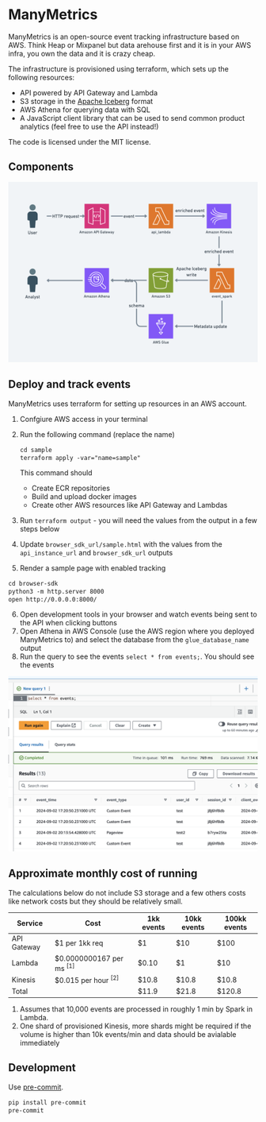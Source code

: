 # ManyMetrics

ManyMetrics is an open-source event tracking infrastructure based on AWS. Think Heap or Mixpanel but data arehouse first and it is in your AWS infra, you own the data and it is crazy cheap.

The infrastructure is provisioned using terraform, which sets up the following resources:

- API powered by API Gateway and Lambda
- S3 storage in the [Apache Iceberg](https://iceberg.apache.org/) format
- AWS Athena for querying data with SQL
- A JavaScript client library that can be used to send common product analytics (feel free to use the API instead!)

The code is licensed under the MIT license.

## Components

![Components](docs/imgs/components.png)

## Deploy and track events

ManyMetrics uses terraform for setting up resources in an AWS account.

1. Confgiure AWS access in your terminal
2. Run the following command (replace the name)

    ```
    cd sample
    terraform apply -var="name=sample"
    ```

    This command should
    - Create ECR repositories
    - Build and upload docker images
    - Create other AWS resources like API Gateway and Lambdas
3. Run `terraform output` - you will need the values from the output in a few steps below
4. Update `browser_sdk_url/sample.html` with the values from the `api_instance_url` and `browser_sdk_url` outputs
5. Render a sample page with enabled tracking
```
cd browser-sdk
python3 -m http.server 8000
open http://0.0.0.0:8000/
```
6. Open development tools in your browser and watch events being sent to the API when clicking buttons
7. Open Athena in AWS Console (use the AWS region where you deployed ManyMetrics to) and select the database from the `glue_database_name` output
8. Run the query to see the events `select * from events;`. You should see the events

![Athena query results](docs/imgs/query_results.png)

## Approximate monthly cost of running

The calculations below do not include S3 storage and a few others costs like network costs but they should be relatively small.

| Service | Cost | 1kk events | 10kk events | 100kk events |
| ------- | ---- | ------- | -------- | --------- |
| API Gateway | $1 per 1kk req | $1 | $10 | $100 |
| Lambda | $0.0000000167 per ms <sup>[1]</sup> | $0.10 | $1 | $10 |
| Kinesis | $0.015 per hour <sup>[2]</sup> | $10.8 | $10.8 | $10.8 |
| Total | | $11.9 | $21.8 | $120.8 |

1. Assumes that 10,000 events are processed in roughly 1 min by Spark in Lambda.
2. One shard of provisioned Kinesis, more shards might be required if the volume is higher than 10k events/min and data should be avialable immediately

## Development

Use [pre-commit](https://pre-commit.com/).

```
pip install pre-commit
pre-commit
```
